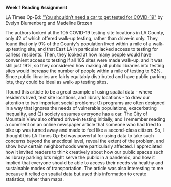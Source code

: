 **Week 1 Reading Assignment**

LA Times Op-Ed: ["You shouldn’t need a car to get tested for COVID-19"](https://www.latimes.com/opinion/story/2020-07-07/op-ed-drive-through-walk-up-covid-19-coronavirus-testing-sites) by Evelyn Blumenberg and Madeline Brozen 

The authors looked at the 105 COVID-19 testing site locations in LA County, only 42 of which offered walk-up testing, rather than drive-in only. They found that only 9% of the County's population lived within a mile of a walk-up testing site, and that East LA in particular lacked access to testing for carless residents. Then, they looked at how many people would have convenient access to testing if all 105 sites were made walk-up, and it was still just 19%, so they considered how making all public libraries into testing sites would increase the number of people within a mile of testing to 52%. Since public libraries are fairly equitably distributed and have public parking lots, they could be ideal as walk-up testing sites.

I found this article to be a great example of using spatial data - where residents lived, test site locations, and library locations - to draw our attention to two important social problems: (1) programs are often designed in a way that ignores the needs of vulnerable populations, exacerbating inequality, and (2) society assumes everyone has a car. The City of Mountain View also offered drive-in testing initially, and I remember reading a comment on an online newspaper article that someone who had tried to bike up was turned away and made to feel like a second-class citizen. So, I thought this LA Times Op-Ed was powerful for using data to take such concerns beyond the anecdotal level, reveal the extent of the problem, and show how certain neighborhoods were particularly affected. I appreciated how it invited readers to think creatively about how our public spaces such as library parking lots might serve the public in a pandemic, and how it implied that everyone should be able to access their needs via healthy and sustainable modes of transportation. The article was also interesting to me because it relied on spatial data but used this information to create statistics, rather than maps.
